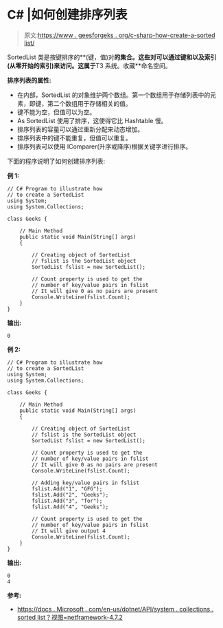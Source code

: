 # C# |如何创建排序列表

> 原文:[https://www . geesforgeks . org/c-sharp-how-create-a-sorted list/](https://www.geeksforgeeks.org/c-sharp-how-to-create-a-sortedlist/)

SortedList 类是按键排序的**(键，值)对**的集合。这些对可以通过键和以及索引(从零开始的索引)来访问。这属于**T3 系统。收藏**命名空间。

**排序列表的属性:**

*   在内部，SortedList 的对象维护两个数组。第一个数组用于存储列表中的元素，即键，第二个数组用于存储相关的值。
*   键不能为空，但值可以为空。
*   As SortedList 使用了排序，这使得它比 Hashtable 慢。
*   排序列表的容量可以通过重新分配来动态增加。
*   排序列表中的键不能重复，但值可以重复。
*   排序列表可以使用 IComparer(升序或降序)根据关键字进行排序。

下面的程序说明了如何创建排序列表:

**例 1:**

```
// C# Program to illustrate how
// to create a SortedList
using System;
using System.Collections;

class Geeks {

    // Main Method
    public static void Main(String[] args)
    {

        // Creating object of SortedList
        // fslist is the SortedList object
        SortedList fslist = new SortedList();

        // Count property is used to get the
        // number of key/value pairs in fslist
        // It will give 0 as no pairs are present
        Console.WriteLine(fslist.Count);
    }
}
```

**输出:**

```
0

```

**例 2:**

```
// C# Program to illustrate how
// to create a SortedList
using System;
using System.Collections;

class Geeks {

    // Main Method
    public static void Main(String[] args)
    {

        // Creating object of SortedList
        // fslist is the SortedList object
        SortedList fslist = new SortedList();

        // Count property is used to get the
        // number of key/value pairs in fslist
        // It will give 0 as no pairs are present
        Console.WriteLine(fslist.Count);

        // Adding key/value pairs in fslist
        fslist.Add("1", "GFG");
        fslist.Add("2", "Geeks");
        fslist.Add("3", "for");
        fslist.Add("4", "Geeks");

        // Count property is used to get the
        // number of key/value pairs in fslist
        // It will give output 4
        Console.WriteLine(fslist.Count);
    }
}
```

**输出:**

```
0
4

```

**参考:**

*   [https://docs . Microsoft . com/en-us/dotnet/API/system . collections . sorted list？视图=netframework-4.7.2](https://docs.microsoft.com/en-us/dotnet/api/system.collections.sortedlist?view=netframework-4.7.2)